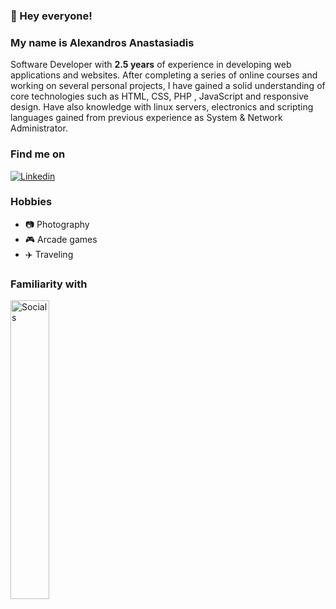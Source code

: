 ### 👋 Hey everyone!

### My name is Alexandros Anastasiadis
Software Developer with **2.5 years** of experience in developing web applications and websites. After completing a series of online courses and working on several personal projects, I have gained a solid understanding of core technologies such as HTML, CSS, PHP , JavaScript and responsive design. Have also knowledge with linux servers, electronics and scripting languages gained from previous experience as System & Network Administrator.
 
 
 ### Find me on

[![Linkedin](https://img.shields.io/badge/LinkedIn-2396ed?logo=linkedin&logoColor=fff&style=flat)](https://linkedin.com/in/alexanastagr) 


### Hobbies 
- 📷 Photography
- 🎮 Arcade games
- ✈️ Traveling

### Familiarity with

<img width="35%" src="https://skillicons.dev/icons?i=bash,php,mysql,laravel,alpinejs,react,redux,electron,materialui,tailwind,js,ts,docker,git&perline=7" alt="Socials"/>




